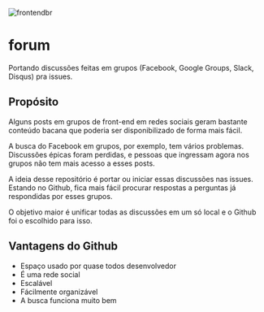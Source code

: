 ![frontendbr](https://avatars0.githubusercontent.com/u/16963863?v=3&s=200.jpg "FrontEndBR")

# forum
Portando discussões feitas em grupos (Facebook, Google Groups, Slack, Disqus) pra issues.

## Propósito

Alguns posts em grupos de front-end em redes sociais geram bastante conteúdo bacana que poderia ser disponibilizado de forma mais fácil.

A busca do Facebook em grupos, por exemplo, tem vários problemas. Discussões épicas foram perdidas, e pessoas que ingressam agora nos grupos não tem mais acesso a esses posts.

A ideia desse repositório é portar ou iniciar essas discussões nas issues. Estando no Github, fica mais fácil procurar respostas a perguntas já respondidas por esses grupos.

O objetivo maior é unificar todas as discussões em um só local e o Github foi o escolhido para isso.

## Vantagens do Github

* Espaço usado por quase todos desenvolvedor
* É uma rede social
* Escalável
* Fácilmente organizável
* A busca funciona muito bem


